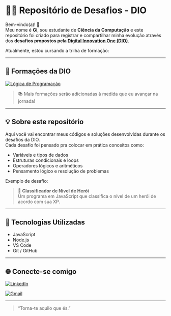 # 🧙‍♂️ Repositório de Desafios - DIO

Bem-vindo(a)! 👋  
Meu nome é **Gi**, sou estudante de **Ciência da Computação** e este repositório foi criado para registrar e compartilhar minha evolução através dos **desafios propostos pela [Digital Innovation One (DIO)](https://www.dio.me/)**.  

Atualmente, estou cursando a trilha de formação:

---

## 🎯 Formações da DIO


[![Lógica de Programação](https://img.shields.io/badge/Lógica%20de%20Programação-8A2BE2?style=for-the-badge&logo=javascript)](https://www.dio.me/)

> 📚 Mais formações serão adicionadas à medida que eu avançar na jornada!

---

## 💡 Sobre este repositório

Aqui você vai encontrar meus códigos e soluções desenvolvidas durante os desafios da DIO.  
Cada desafio foi pensado pra colocar em prática conceitos como:

- Variáveis e tipos de dados  
- Estruturas condicionais e loops  
- Operadores lógicos e aritméticos  
- Pensamento lógico e resolução de problemas  

Exemplo de desafio:
> 🧩 **Classificador de Nível de Herói**  
> Um programa em JavaScript que classifica o nível de um herói de acordo com sua XP.  

---

## 🚀 Tecnologias Utilizadas

- JavaScript  
- Node.js  
- VS Code  
- Git / GitHub  

---

## 🌐 Conecte-se comigo

[![LinkedIn](https://img.shields.io/badge/LinkedIn-%230077B5.svg?style=for-the-badge&logo=linkedin&logoColor=white)](https://www.linkedin.com/in/giovanna-cambraia/) 

[![Gmail](https://img.shields.io/badge/Gmail-D14836?style=for-the-badge&logo=gmail&logoColor=white)](mailto:giovannacambraia8@gmail.com)

---

> “Torna-te aquilo que és.” 


